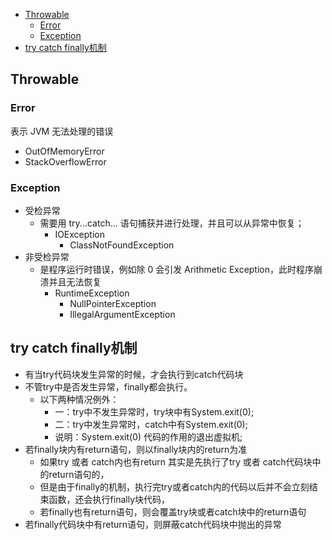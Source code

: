 
* [Throwable](#throwable)
  * [Error](#error)
  * [Exception](#exception)
* [try catch finally机制](#try-catch-finally机制)


## Throwable
### Error
表示 JVM 无法处理的错误
- OutOfMemoryError
- StackOverflowError
### Exception
- 受检异常
  - 需要用 try...catch... 语句捕获并进行处理，并且可以从异常中恢复；
    - IOException
      - ClassNotFoundException
- 非受检异常
  - 是程序运行时错误，例如除 0 会引发 Arithmetic Exception，此时程序崩溃并且无法恢复
    - RuntimeException
      - NullPointerException
      - IllegalArgumentException
## try catch finally机制
- 有当try代码块发生异常的时候，才会执行到catch代码块
- 不管try中是否发生异常，finally都会执行。
  - 以下两种情况例外：
    - 一：try中不发生异常时，try块中有System.exit(0);
    - 二：try中发生异常时，catch中有System.exit(0);
    - 说明：System.exit(0) 代码的作用的退出虚拟机;
- 若finally块内有return语句，则以finally块内的return为准
   - 如果try 或者 catch内也有return 其实是先执行了try 或者 catch代码块中的return语句的，
   - 但是由于finally的机制，执行完try或者catch内的代码以后并不会立刻结束函数，还会执行finally块代码，
   - 若finally也有return语句，则会覆盖try块或者catch块中的return语句
- 若finally代码块中有return语句，则屏蔽catch代码块中抛出的异常